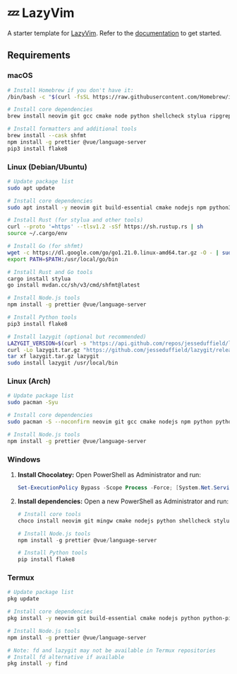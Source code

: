 # 💤 LazyVim

A starter template for [LazyVim](https://github.com/LazyVim/LazyVim).
Refer to the [documentation](https://lazyvim.github.io/installation) to get started.

## Requirements

### macOS

```bash
# Install Homebrew if you don't have it:
/bin/bash -c "$(curl -fsSL https://raw.githubusercontent.com/Homebrew/install/HEAD/install.sh)"

# Install core dependencies
brew install neovim git gcc cmake node python shellcheck stylua ripgrep fd fzf lazygit

# Install formatters and additional tools
brew install --cask shfmt
npm install -g prettier @vue/language-server
pip3 install flake8
```

### Linux (Debian/Ubuntu)

```bash
# Update package list
sudo apt update

# Install core dependencies
sudo apt install -y neovim git build-essential cmake nodejs npm python3 python3-pip shellcheck ripgrep fd-find fzf

# Install Rust (for stylua and other tools)
curl --proto '=https' --tlsv1.2 -sSf https://sh.rustup.rs | sh
source ~/.cargo/env

# Install Go (for shfmt)
wget -c https://dl.google.com/go/go1.21.0.linux-amd64.tar.gz -O - | sudo tar -xz -C /usr/local
export PATH=$PATH:/usr/local/go/bin

# Install Rust and Go tools
cargo install stylua
go install mvdan.cc/sh/v3/cmd/shfmt@latest

# Install Node.js tools
npm install -g prettier @vue/language-server

# Install Python tools
pip3 install flake8

# Install lazygit (optional but recommended)
LAZYGIT_VERSION=$(curl -s "https://api.github.com/repos/jesseduffield/lazygit/releases/latest" | grep -Po '"tag_name": "v\K[^"]*')
curl -Lo lazygit.tar.gz "https://github.com/jesseduffield/lazygit/releases/latest/download/lazygit_${LAZYGIT_VERSION}_Linux_x86_64.tar.gz"
tar xf lazygit.tar.gz lazygit
sudo install lazygit /usr/local/bin
```

### Linux (Arch)

```bash
# Update package list
sudo pacman -Syu

# Install core dependencies
sudo pacman -S --noconfirm neovim git gcc cmake nodejs npm python python-pip shellcheck stylua shfmt flake8 ripgrep fd fzf lazygit

# Install Node.js tools
npm install -g prettier @vue/language-server
```

### Windows

1.  **Install Chocolatey:** Open PowerShell as Administrator and run:
    ```powershell
    Set-ExecutionPolicy Bypass -Scope Process -Force; [System.Net.ServicePointManager]::SecurityProtocol = [System.Net.ServicePointManager]::SecurityProtocol -bor 3072; iex ((New-Object System.Net.WebClient).DownloadString('https://community.chocolatey.org/install.ps1'))
    ```
2.  **Install dependencies:** Open a new PowerShell as Administrator and run:
    ```powershell
    # Install core tools
    choco install neovim git mingw cmake nodejs python shellcheck stylua shfmt ripgrep fd fzf lazygit
    
    # Install Node.js tools
    npm install -g prettier @vue/language-server
    
    # Install Python tools
    pip install flake8
    ```

### Termux

```bash
# Update package list
pkg update

# Install core dependencies
pkg install -y neovim git build-essential cmake nodejs python python-pip shellcheck stylua shfmt flake8 ripgrep fzf

# Install Node.js tools
npm install -g prettier @vue/language-server

# Note: fd and lazygit may not be available in Termux repositories
# Install fd alternative if available
pkg install -y find
```
